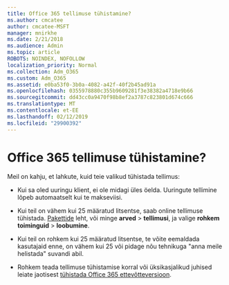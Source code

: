 ```yaml
---
title: Office 365 tellimuse tühistamine?
ms.author: cmcatee
author: cmcatee-MSFT
manager: mnirkhe
ms.date: 2/21/2018
ms.audience: Admin
ms.topic: article
ROBOTS: NOINDEX, NOFOLLOW
localization_priority: Normal
ms.collection: Adm_O365
ms.custom: Adm_O365
ms.assetid: e0ba53f0-3b0a-4082-a42f-40f2b45ad91a
ms.openlocfilehash: 0355978880c355b9609281f3e38382a4718e9b66
ms.sourcegitcommit: dd43cc0a9470f98b8ef2a3787c823801d674c666
ms.translationtype: MT
ms.contentlocale: et-EE
ms.lasthandoff: 02/12/2019
ms.locfileid: "29900392"
---
```

# <a name="canceling-your-office-365-subscription"></a>Office 365 tellimuse tühistamine?

Meil on kahju, et lahkute, kuid teie valikud tühistada tellimus:
  
- Kui sa oled uuringu klient, ei ole midagi üles öelda. Uuringute tellimine lõpeb automaatselt kui te makseviisi.
    
- Kui teil on vähem kui 25 määratud litsentse, saab online tellimuse tühistada. [Pakettide](https://go.microsoft.com/fwlink/p/?linkid=842054) leht, või minge **arved** \> **tellimusi**, ja valige **rohkem toiminguid** \> **loobumine**.
    
- Kui teil on rohkem kui 25 määratud litsentse, te võite eemaldada kasutajaid enne, on vähem kui 25 või pidage nõu tehnikuga "anna meile helistada" suvandi abil.
    
- Rohkem teada tellimuse tühistamise korral või üksikasjalikud juhised leiate jaotisest [tühistada Office 365 ettevõtteversioon](https://support.office.com/article/b1bc0bef-4608-4601-813a-cdd9f746709a).
    

